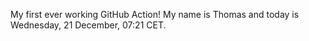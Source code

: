 My first ever working GitHub Action!
My name is Thomas and today is Wednesday, 21 December, 07:21 CET. 
